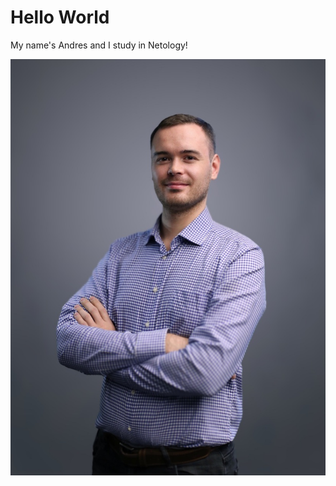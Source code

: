 # Hello World

My name's Andres and I study in Netology!

![My photo](https://github.com/AndresKorvin/About-me/blob/main/photo.jpg)
